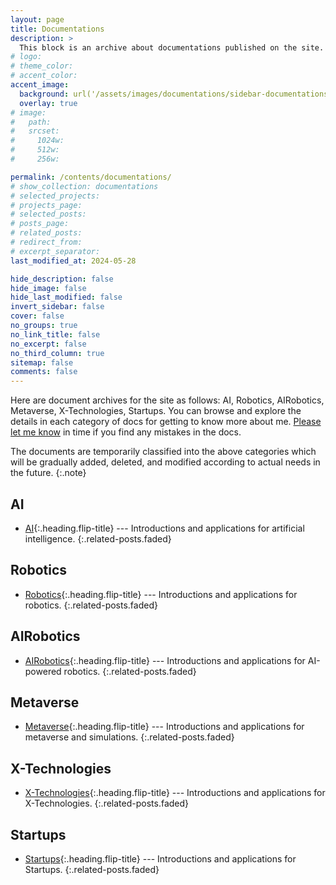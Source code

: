 ```yaml
---
layout: page
title: Documentations
description: >
  This block is an archive about documentations published on the site.
# logo:
# theme_color:
# accent_color:
accent_image:
  background: url('/assets/images/documentations/sidebar-documentations.jpg') center/cover
  overlay: true
# image:
#   path:
#   srcset:
#     1024w:
#     512w:
#     256w:

permalink: /contents/documentations/
# show_collection: documentations
# selected_projects:
# projects_page:
# selected_posts:
# posts_page:
# related_posts:
# redirect_from:
# excerpt_separator:
last_modified_at: 2024-05-28

hide_description: false
hide_image: false
hide_last_modified: false
invert_sidebar: false
cover: false
no_groups: true
no_link_title: false
no_excerpt: false
no_third_column: true
sitemap: false
comments: false
---
```

Here are document archives for the site as follows: AI, Robotics, AIRobotics, Metaverse, X-Technologies, Startups. You can browse and explore the details in each category of docs for getting to know more about me. [Please let me know](mailto:jade.cong@qq.com) in time if you find any mistakes in the docs.

The documents are temporarily classified into the above categories which will be gradually added, deleted, and modified according to actual needs in the future.
{:.note}

## AI

* [AI][AI]{:.heading.flip-title} --- Introductions and applications for artificial intelligence.
{:.related-posts.faded}

## Robotics

* [Robotics][Robotics]{:.heading.flip-title} --- Introductions and applications for robotics.
{:.related-posts.faded}

## AIRobotics

* [AIRobotics][AIRobotics]{:.heading.flip-title} --- Introductions and applications for AI-powered robotics.
{:.related-posts.faded}

## Metaverse

* [Metaverse][Metaverse]{:.heading.flip-title} --- Introductions and applications for metaverse and simulations.
{:.related-posts.faded}

## X-Technologies

* [X-Technologies][X-Technologies]{:.heading.flip-title} --- Introductions and applications for X-Technologies.
{:.related-posts.faded}

## Startups

* [Startups][Startups]{:.heading.flip-title} --- Introductions and applications for Startups.
{:.related-posts.faded}

[AI]: AI.md
[Robotics]: Robotics.md
[AIRobotics]: AIRobotics.md
[Metaverse]: Metaverse.md
[X-Technologies]: X-Technologies.md
[Startups]: Startups.md
